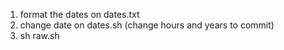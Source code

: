 1. format the dates on dates.txt
2. change date on dates.sh (change hours and years to commit)
3. sh raw.sh